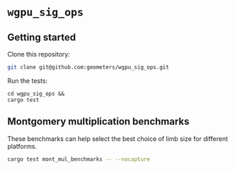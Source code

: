 # `wgpu_sig_ops`

## Getting started

Clone this repository:

```bash
git clone git@github.com:geometers/wgpu_sig_ops.git
```

Run the tests:

```
cd wgpu_sig_ops &&
cargo test
```

## Montgomery multiplication benchmarks

These benchmarks can help select the best choice of limb size for different platforms.

```bash
cargo test mont_mul_benchmarks -- --nocapture
```

